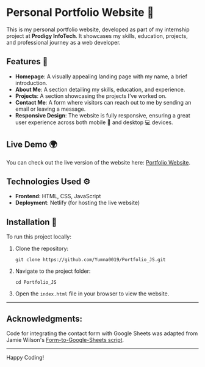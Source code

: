 # Personal Portfolio Website 🚀

This is my personal portfolio website, developed as part of my internship project at **Prodigy InfoTech**. It showcases my skills, education, projects, and professional journey as a web developer.  

## Features 🌟

- **Homepage**: A visually appealing landing page with my name, a brief introduction.  
- **About Me**: A section detailing my skills, education, and experience.  
- **Projects**: A section showcasing the projects I’ve worked on.  
- **Contact Me**: A form where visitors can reach out to me by sending an email or leaving a message. 
- **Responsive Design**: The website is fully responsive, ensuring a great user experience across both mobile 📱 and desktop 💻 devices.

## Live Demo 🌍

You can check out the live version of the website here: [Portfolio Website](https://my-portfolio-jss.netlify.app/).

## Technologies Used ⚙️

- **Frontend**: HTML, CSS, JavaScript  
- **Deployment**: Netlify (for hosting the live website)

## Installation 🔧

To run this project locally:

1. Clone the repository:
   ```
   git clone https://github.com/Yumna0019/Portfolio_JS.git
   ```

2. Navigate to the project folder:
   ```
   cd Portfolio_JS
   ```

3. Open the `index.html` file in your browser to view the website.

---

## Acknowledgments: 
Code for integrating the contact form with Google Sheets was adapted from Jamie Wilson's [Form-to-Google-Sheets script](https://github.com/jamiewilson/form-to-google-sheets).

---

Happy Coding!
